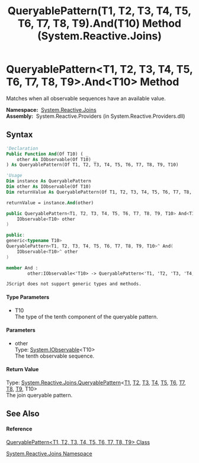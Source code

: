 ﻿---
title: QueryablePattern(T1, T2, T3, T4, T5, T6, T7, T8, T9).And(T10) Method  (System.Reactive.Joins)
TOCTitle: And(T10) Method
ms:assetid: M:System.Reactive.Joins.QueryablePattern`9.And``1(System.IObservable{``0})
ms:mtpsurl: https://msdn.microsoft.com/en-us/library/Hh244258(v=VS.103)
ms:contentKeyID: 36069892
ms.date: 06/28/2011
mtps_version: v=VS.103
f1_keywords:
- System.Reactive.Joins.QueryablePattern`9.And``1
dev_langs:
- CSharp
- JScript
- VB
- FSharp
- c++
---

# QueryablePattern\<T1, T2, T3, T4, T5, T6, T7, T8, T9\>.And\<T10\> Method

Matches when all observable sequences have an available value.

**Namespace:**  [System.Reactive.Joins](hh211841\(v=vs.103\).md)  
**Assembly:**  System.Reactive.Providers (in System.Reactive.Providers.dll)

## Syntax

``` vb
'Declaration
Public Function And(Of T10) ( _
    other As IObservable(Of T10) _
) As QueryablePattern(Of T1, T2, T3, T4, T5, T6, T7, T8, T9, T10)
```

``` vb
'Usage
Dim instance As QueryablePattern
Dim other As IObservable(Of T10)
Dim returnValue As QueryablePattern(Of T1, T2, T3, T4, T5, T6, T7, T8, T9, T10)

returnValue = instance.And(other)
```

``` csharp
public QueryablePattern<T1, T2, T3, T4, T5, T6, T7, T8, T9, T10> And<T10>(
    IObservable<T10> other
)
```

``` c++
public:
generic<typename T10>
QueryablePattern<T1, T2, T3, T4, T5, T6, T7, T8, T9, T10>^ And(
    IObservable<T10>^ other
)
```

``` fsharp
member And : 
        other:IObservable<'T10> -> QueryablePattern<'T1, 'T2, 'T3, 'T4, 'T5, 'T6, 'T7, 'T8, 'T9, 'T10> 
```

``` jscript
JScript does not support generic types and methods.
```

#### Type Parameters

  - T10  
    The type of the tenth component of the queryable pattern.

#### Parameters

  - other  
    Type: [System.IObservable](https://msdn.microsoft.com/en-us/library/Dd990377)\<T10\>  
    The tenth observable sequence.  

#### Return Value

Type: [System.Reactive.Joins.QueryablePattern](hh211679\(v=vs.103\).md)\<[T1](hh228996\(v=vs.103\).md), [T2](hh228996\(v=vs.103\).md), [T3](hh228996\(v=vs.103\).md), [T4](hh228996\(v=vs.103\).md), [T5](hh228996\(v=vs.103\).md), [T6](hh228996\(v=vs.103\).md), [T7](hh228996\(v=vs.103\).md), [T8](hh228996\(v=vs.103\).md), [T9](hh228996\(v=vs.103\).md), T10\>  
The join queryable pattern.  

## See Also

#### Reference

[QueryablePattern\<T1, T2, T3, T4, T5, T6, T7, T8, T9\> Class](hh228996\(v=vs.103\).md)

[System.Reactive.Joins Namespace](hh211841\(v=vs.103\).md)

